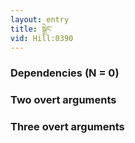 ```yaml
---
layout: entry
title: སྒྲེང་
vid: Hill:0390
---
```

### Dependencies (N = 0)


### Two overt arguments


### Three overt arguments
